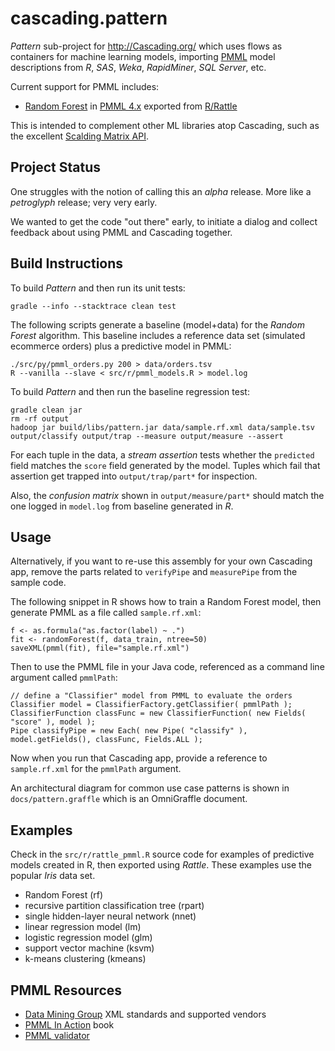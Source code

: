 cascading.pattern
=================

_Pattern_ sub-project for http://Cascading.org/ which uses flows as
containers for machine learning models, importing
[PMML](http://en.wikipedia.org/wiki/Predictive_Model_Markup_Language)
model descriptions from _R_, _SAS_, _Weka_, _RapidMiner_, _SQL
Server_, etc.

Current support for PMML includes:

 * [Random Forest](http://en.wikipedia.org/wiki/Random_forest) in [PMML 4.x](http://www.dmg.org/v4-0-1/GeneralStructure.html) exported from [R/Rattle](http://cran.r-project.org/web/packages/rattle/index.html)

This is intended to complement other ML libraries atop Cascading, such as the excellent
[Scalding Matrix API](https://github.com/twitter/scalding/wiki/Matrix-API-Reference).


Project Status
--------------

One struggles with the notion of calling this an _alpha_ release.
More like a _petroglyph_ release; very very early.

We wanted to get the code "out there" early, to initiate a dialog and
collect feedback about using PMML and Cascading together.


Build Instructions
------------------

To build _Pattern_ and then run its unit tests:

    gradle --info --stacktrace clean test

The following scripts generate a baseline (model+data) for the _Random
Forest_ algorithm. This baseline includes a reference data set
(simulated ecommerce orders) plus a predictive model in PMML:

    ./src/py/pmml_orders.py 200 > data/orders.tsv
    R --vanilla --slave < src/r/pmml_models.R > model.log

To build _Pattern_ and then run the baseline regression test:

    gradle clean jar
    rm -rf output
    hadoop jar build/libs/pattern.jar data/sample.rf.xml data/sample.tsv output/classify output/trap --measure output/measure --assert

For each tuple in the data, a _stream assertion_ tests whether the
`predicted` field matches the `score` field generated by the
model. Tuples which fail that assertion get trapped into
`output/trap/part*` for inspection.

Also, the _confusion matrix_ shown in `output/measure/part*` should
match the one logged in `model.log` from baseline generated in _R_.


Usage
-----

Alternatively, if you want to re-use this assembly for your own
Cascading app, remove the parts related to `verifyPipe` and
`measurePipe` from the sample code.

The following snippet in R shows how to train a Random Forest model,
then generate PMML as a file called `sample.rf.xml`:

    f <- as.formula("as.factor(label) ~ .")
    fit <- randomForest(f, data_train, ntree=50)
    saveXML(pmml(fit), file="sample.rf.xml")


Then to use the PMML file in your Java code, referenced as a command
line argument called `pmmlPath`:

    // define a "Classifier" model from PMML to evaluate the orders
    Classifier model = ClassifierFactory.getClassifier( pmmlPath );
    ClassifierFunction classFunc = new ClassifierFunction( new Fields( "score" ), model );
    Pipe classifyPipe = new Each( new Pipe( "classify" ), model.getFields(), classFunc, Fields.ALL );

Now when you run that Cascading app, provide a reference to
`sample.rf.xml` for the `pmmlPath` argument.

An architectural diagram for common use case patterns is shown in
`docs/pattern.graffle` which is an OmniGraffle document.

Examples
--------

Check in the `src/r/rattle_pmml.R` source code for examples of
predictive models created in R, then exported using _Rattle_.
These examples use the popular _Iris_ data set.

 * Random Forest (rf)
 * recursive partition classification tree (rpart)
 * single hidden-layer neural network (nnet)
 * linear regression model (lm)
 * logistic regression model (glm)
 * support vector machine (ksvm)
 * k-means clustering (kmeans)

PMML Resources
--------------

 * [Data Mining Group](http://www.dmg.org/) XML standards and supported vendors
 * [PMML In Action](http://www.amazon.com/dp/1470003244) book 
 * [PMML validator](http://www.zementis.com/pmml_tools.htm)

